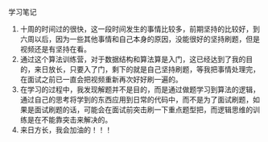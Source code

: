 学习笔记
1. 十周的时间过的很快，这一段时间发生的事情比较多，前期坚持的比较好，到六周以后，因为一些其他事情和自己本身的原因，没能很好的坚持刷题，但是视频还是有坚持在看。
2. 通过这个算法训练营，对于数据结构和算法算是入门，这已经达到了我的目的，来日放长，只要入了门，剩下的就是自己坚持刷题，等我把事情处理完，在面试之前已一直会把视频重新再次好好刷一遍的。
3. 在学习的过程中，我发现解题并不是目的，而是通过做题学习到算法的逻辑，通过自己的思考将学到的东西应用到日常的代码中，而不是为了面试刷题，如果是面试刷题的话，可能会在面试前突击刷一下重点题型把，而逻辑思维的训练是在不能靠突击来解决的。
4. 来日方长，我会加油的！！！